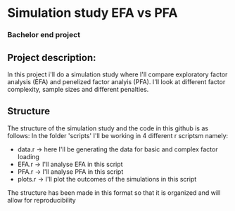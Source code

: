 # Simulation study EFA vs PFA
### Bachelor end project  

## Project description: 
In this project i'll do a simulation study where I'll compare exploratory factor analysis (EFA) and penelized factor analyis (PFA).
I'll look at different factor complexity, sample sizes and different penalties.

## Structure
The structure of the simulation study and the code in this github is as follows:
In the folder 'scripts' I'll be working in 4 different r scriptsm namely:

- data.r -> here I'll be generating the data for basic and complex factor loading
- EFA.r -> I'll analyse EFA in this script
- PFA.r -> I'll analyse PFA in this script
- plots.r -> I'll plot the outcomes of the simulations in this script

The structure has been made in this format so that it is organized and will allow for reproducibility

